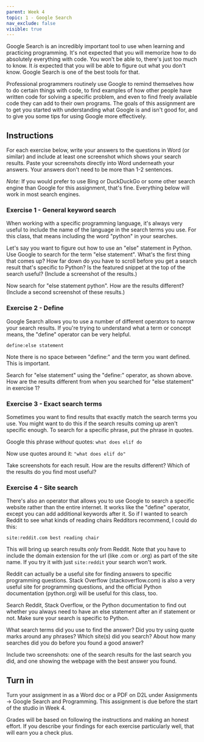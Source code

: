 ```yaml
---
parent: Week 4
topic: 1 - Google Search
nav_exclude: false
visible: true
---
```


Google Search is an incredibly important tool to use when learning and practicing programming. It's not expected that you will memorize how to do absolutely everything with code. You won't be able to, there's just too much to know. It *is* expected that you will be able to figure out what you don't know. Google Search is one of the best tools for that.

Professional programmers routinely use Google to remind themselves how to do certain things with code, to find examples of how other people have written code for solving a specific problem, and even to find freely available code they can add to their own programs. The goals of this assignment are to get you started with understanding what Google is and isn't good for, and to give you some tips for using Google more effectively.

## Instructions

For each exercise below, write your answers to the questions in Word (or similar) and include at least one screenshot which shows your search results. Paste your screenshots directly into Word underneath your answers. Your answers don't need to be more than 1-2 sentences.

*Note:* If you would prefer to use Bing or DuckDuckGo or some other search engine than Google for this assignment, that's fine. Everything below will work in most search engines.

### Exercise 1 - General keyword search

When working with a specific programming language, it's always very useful to include the name of the language in the search terms you use. For this class, that means including the word "python" in your searches.

Let's say you want to figure out how to use an "else" statement in Python. Use Google to search for the term "else statement". What's the first thing that comes up? How far down do you have to scroll before you get a search result that's specific to Python? Is the featured snippet at the top of the search useful? (Include a screenshot of the results.)

Now search for "else statement python". How are the results different? (Include a second screenshot of these results.)

### Exercise 2 - Define

Google Search allows you to use a number of different operators to narrow your search results. If you're trying to understand what a term or concept means, the "define" operator can be very helpful. 

`define:else statement`

Note there is no space between "define:" and the term you want defined. This is important.

Search for "else statement" using the "define:" operator, as shown above. How are the results different from when you searched for "else statement" in exercise 1?

### Exercise 3 - Exact search terms

Sometimes you want to find results that exactly match the search terms you use. You might want to do this if the search results coming up aren't specific enough. To search for a specific phrase, put the phrase in quotes. 

Google this phrase *without* quotes: `what does elif do`

Now use quotes around it: `"what does elif do"`

Take screenshots for each result. How are the results different? Which of the results do you find most useful?

### Exercise 4 - Site search

There's also an operator that allows you to use Google to search a specific website rather than the entire internet. It works like the "define" operator, except you can add additional keywords after it. So if I wanted to search Reddit to see what kinds of reading chairs Redditors recommend, I could do this:

`site:reddit.com best reading chair`

This will bring up search results *only* from Reddit. Note that you have to include the domain extension for the url (like .com or .org) as part of the site name. If you try it with just `site:reddit` your search won't work.

Reddit can actually be a useful site for finding answers to specific programming questions. Stack Overflow (stackoverflow.com) is also a very useful site for programming questions, and the official Python documentation (python.org) will be useful for this class, too.

Search Reddit, Stack Overflow, or the Python documentation to find out whether you always need to have an else statement after an if statement or not. Make sure your search is specific to Python. 

What search terms did you use to find the answer? Did you try using quote marks around any phrases? Which site(s) did you search? About how many searches did you do before you found a good answer? 

Include two screenshots: one of the search results for the last search you did, and one showing the webpage with the best answer you found.

## Turn in

Turn your assignment in as a Word doc or a PDF on D2L under Assignments -> Google Search and Programming. This assignment is due before the start of the studio in Week 4.

Grades will be based on following the instructions and making an honest effort. If you describe your findings for each exercise particularly well, that will earn you a check plus.